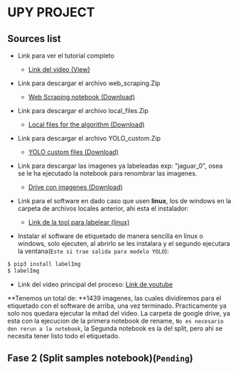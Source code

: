 # UPY PROJECT 
## Sources list


* Link para ver el tutorial completo
	- [Link del video (View)](https://www.youtube.com/playlist?list=PLP1pGkh-tN1B0fcosHdZLWZkhhnEB6xUm)


* Link para descargar el archivo web_scraping.Zip
 
	- [Web Scraping notebook (Download)](https://drive.google.com/file/d/10UHd2kdBjgw7-5Tsqqjb-FadA8Z80RBt/view)

* Link para descargar el archivo local_files.Zip 
	- [Local files for the algorithm (Download)](https://drive.google.com/file/d/1mJWbrItXURVu411AieHOUMvGitEOZZUc/view)

* Link para descargar el archivo YOLO_custom.Zip 
	- [YOLO custom files (Download)](https://drive.google.com/file/d/1gMd_JwfgOF-4kFakKjQrXiP68r2Y-0Fd/view)

* Link para descargar las imagenes ya labeleadas exp: "jaguar_0", osea se le ha ejecutado la notebook para renombrar las imagenes.
	- [Drive con imagenes (Download)](https://drive.google.com/drive/folders/1U7bozUyIZrOago1dTvKxfn30i45sTpl7?usp=sharing)
* Link para el software en dado caso que usen **linux**, los de windows en la carpeta de archivos locales anterior, ahi esta el instalador:
	- [Link de la tool para labelear (linux)](https://github.com/tzutalin/labelImg)
* Instalar el software de etiquetado de manera sencilla en linux o windows, solo ejecuten, al abrirlo se les instalara y el segundo ejecutara la ventana(`Este si trae salida para modelo YOLO`): 
```bash
$ pip3 install labelImg
$ labelImg
``` 
* Link del video principal del proceso: [Link de youtube](https://www.youtube.com/watch?v=SBNlIdAcq5k&list=PLxlDSsuQ1vid1jPLaI2Igw9gQVlG6KL6i&index=44&ab_channel=EnriqueCamacho)

**Tenemos un total de: **1439 imagenes, las cuales dividiremos para el etiquetado con el software de arriba, una vez terminado. Practicamente ya solo nos quedara ejecutar la mitad del video. La carpeta de google drive, ya esta con la ejecucion de la primera notebook de rename, `No es necesario den rerun a la notebook`, la Segunda notebook es la del split, pero ahi se necesita tener listo todo el etiquetado.

## Fase 2 (Split samples notebook)(`Pending`)
